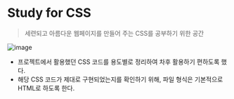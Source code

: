 # Study for CSS

> 세련되고 아름다운 웹페이지를 만들어 주는 CSS를 공부하기 위한 공간

![image](https://user-images.githubusercontent.com/58945760/90026549-6a30c980-dcf2-11ea-8d4f-376abced0a5f.png)

- 프로젝트에서 활용했던 CSS 코드를 용도별로 정리하여 차후 활용하기 편하도록 했다. 
- 해당 CSS 코드가 제대로 구현되었는지를 확인하기 위해, 파일 형식은 기본적으로 HTML로 하도록 한다. 